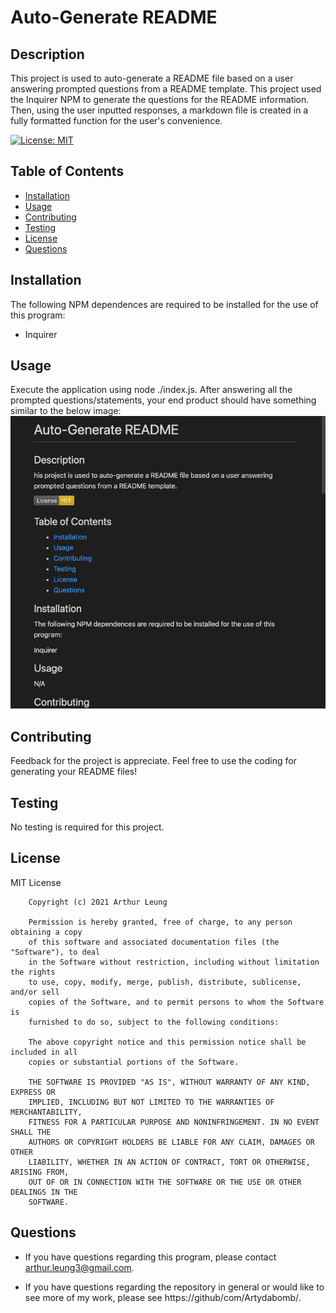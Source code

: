 
    
# Auto-Generate README

## Description
This project is used to auto-generate a README file based on a user answering prompted questions from a README template. This project used the Inquirer NPM to generate the questions for the README information. Then, using the user inputted responses, a markdown file is created in a fully formatted function for the user's convenience.

[![License: MIT](https://img.shields.io/badge/License-MIT-yellow.svg)](https://opensource.org/licenses/MIT)

## Table of Contents
* [Installation](#installation)
* [Usage](#usage)
* [Contributing](#contribution)
* [Testing](#testing)
* [License](#license)
* [Questions](#questions)

## Installation
The following NPM dependences are required to be installed for the use of this program: 

* Inquirer 

## Usage
Execute the application using node ./index.js. After answering all the prompted questions/statements, your end product should have something similar to the below image:<img src="./Demo.png" alt="Example image of a generated README file.">

## Contributing 
Feedback for the project is appreciate. Feel free to use the coding for generating your README files!

## Testing
No testing is required for this project. 

## License
MIT License

        Copyright (c) 2021 Arthur Leung
        
        Permission is hereby granted, free of charge, to any person obtaining a copy
        of this software and associated documentation files (the "Software"), to deal
        in the Software without restriction, including without limitation the rights
        to use, copy, modify, merge, publish, distribute, sublicense, and/or sell
        copies of the Software, and to permit persons to whom the Software is
        furnished to do so, subject to the following conditions:
        
        The above copyright notice and this permission notice shall be included in all
        copies or substantial portions of the Software.
        
        THE SOFTWARE IS PROVIDED "AS IS", WITHOUT WARRANTY OF ANY KIND, EXPRESS OR
        IMPLIED, INCLUDING BUT NOT LIMITED TO THE WARRANTIES OF MERCHANTABILITY,
        FITNESS FOR A PARTICULAR PURPOSE AND NONINFRINGEMENT. IN NO EVENT SHALL THE
        AUTHORS OR COPYRIGHT HOLDERS BE LIABLE FOR ANY CLAIM, DAMAGES OR OTHER
        LIABILITY, WHETHER IN AN ACTION OF CONTRACT, TORT OR OTHERWISE, ARISING FROM,
        OUT OF OR IN CONNECTION WITH THE SOFTWARE OR THE USE OR OTHER DEALINGS IN THE
        SOFTWARE.

## Questions
* If you have questions regarding this program, please contact arthur.leung3@gmail.com.

* If you have questions regarding the repository in general or would like to see more of my work, please see https://github/com/Artydabomb/.

    
